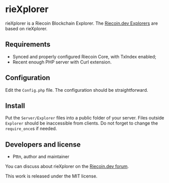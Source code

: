 # rieXplorer

rieXplorer is a Riecoin Blockchain Explorer. The [Riecoin.dev Explorers](https://riecoin.dev/Explorer/) are based on rieXplorer.

## Requirements

* Synced and properly configured Riecoin Core, with TxIndex enabled;
* Recent enough PHP server with Curl extension.

## Configuration

Edit the `Config.php` file. The configuration should be straightforward.

## Install

Put the `Server/Explorer` files into a public folder of your server. Files outside `Explorer` should be inaccessible from clients. Do not forget to change the `require_once`s if needed.

## Developers and license

* Pttn, author and maintainer

You can discuss about rieXplorer on the [Riecoin.dev forum](https://forum.riecoin.dev/).

This work is released under the MIT license.
